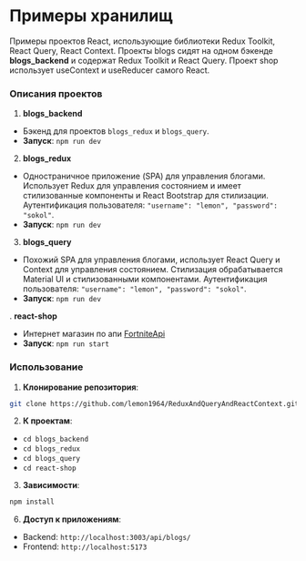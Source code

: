 # Примеры хранилищ

Примеры проектов React, использующие библиотеки Redux Toolkit, React Query, React Context. Проекты blogs сидят на одном бэкенде **blogs_backend** и содержат Redux Toolkit и React Query. Проект shop использует useContext и useReducer самого React.

### Описания проектов

1. **blogs_backend**
- Бэкенд для проектов `blogs_redux` и `blogs_query`.
- **Запуск**: `npm run dev`

2. **blogs_redux**
- Одностраничное приложение (SPA) для управления блогами. Использует Redux для управления состоянием и имеет стилизованные компоненты и React Bootstrap для стилизации. Аутентификация пользователя: `"username": "lemon", "password": "sokol"`.
- **Запуск**: `npm run dev`

3. **blogs_query**
- Похожий SPA для управления блогами, использует React Query и Context для управления состоянием. Стилизация обрабатывается Material UI и стилизованными компонентами. Аутентификация пользователя: `"username": "lemon", "password": "sokol"`.
- **Запуск**: `npm run dev`

. **react-shop**
- Интернет магазин по апи [FortniteApi](https://fortniteapi.io/)
- **Запуск**: `npm run start`

### Использование

1. **Клонирование репозитория**:
```sh
git clone https://github.com/lemon1964/ReduxAndQueryAndReactContext.git
```

2. **К проектам**:
- `cd blogs_backend`
- `cd blogs_redux`
- `cd blogs_query`
- `cd react-shop`

3. **Зависимости**:
```sh
npm install
```

6. **Доступ к приложениям**:
- Backend: `http://localhost:3003/api/blogs/`
- Frontend: `http://localhost:5173`
